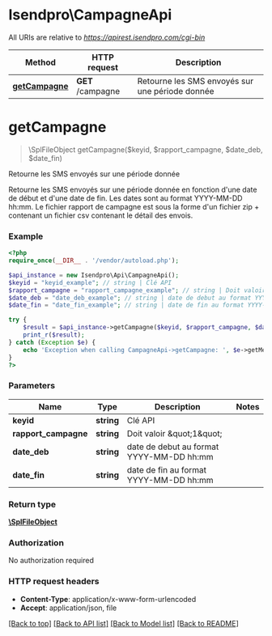 # Isendpro\CampagneApi

All URIs are relative to *https://apirest.isendpro.com/cgi-bin*

Method | HTTP request | Description
------------- | ------------- | -------------
[**getCampagne**](CampagneApi.md#getCampagne) | **GET** /campagne | Retourne les SMS envoyés sur une période donnée


# **getCampagne**
> \SplFileObject getCampagne($keyid, $rapport_campagne, $date_deb, $date_fin)

Retourne les SMS envoyés sur une période donnée

Retourne les SMS envoyés sur une période donnée en fonction d'une date de début et d'une date de fin.   Les dates sont au format YYYY-MM-DD hh:mm.   Le fichier rapport de campagne est sous la forme d'un fichier zip + contenant un fichier csv contenant le détail des envois.

### Example
```php
<?php
require_once(__DIR__ . '/vendor/autoload.php');

$api_instance = new Isendpro\Api\CampagneApi();
$keyid = "keyid_example"; // string | Clé API
$rapport_campagne = "rapport_campagne_example"; // string | Doit valoir \"1\"
$date_deb = "date_deb_example"; // string | date de debut au format YYYY-MM-DD hh:mm
$date_fin = "date_fin_example"; // string | date de fin au format YYYY-MM-DD hh:mm

try {
    $result = $api_instance->getCampagne($keyid, $rapport_campagne, $date_deb, $date_fin);
    print_r($result);
} catch (Exception $e) {
    echo 'Exception when calling CampagneApi->getCampagne: ', $e->getMessage(), PHP_EOL;
}
?>
```

### Parameters

Name | Type | Description  | Notes
------------- | ------------- | ------------- | -------------
 **keyid** | **string**| Clé API |
 **rapport_campagne** | **string**| Doit valoir \&quot;1\&quot; |
 **date_deb** | **string**| date de debut au format YYYY-MM-DD hh:mm |
 **date_fin** | **string**| date de fin au format YYYY-MM-DD hh:mm |

### Return type

[**\SplFileObject**](../Model/\SplFileObject.md)

### Authorization

No authorization required

### HTTP request headers

 - **Content-Type**: application/x-www-form-urlencoded
 - **Accept**: application/json, file

[[Back to top]](#) [[Back to API list]](../../README.md#documentation-for-api-endpoints) [[Back to Model list]](../../README.md#documentation-for-models) [[Back to README]](../../README.md)


